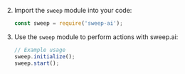 
2. Import the `sweep` module into your code:
   ```javascript
   const sweep = require('sweep-ai');
   ```

3. Use the `sweep` module to perform actions with sweep.ai:
   ```javascript
   // Example usage
   sweep.initialize();
   sweep.start();
